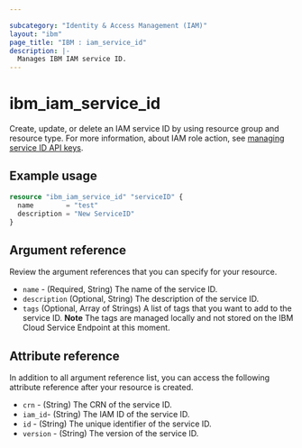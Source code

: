```yaml
---

subcategory: "Identity & Access Management (IAM)"
layout: "ibm"
page_title: "IBM : iam_service_id"
description: |-
  Manages IBM IAM service ID.
---
```


# ibm_iam_service_id

Create, update, or delete an IAM service ID by using resource group and resource type.  For more information, about IAM role action, see [managing service ID API keys](https://cloud.ibm.com/docs/account?topic=account-serviceidapikeys).

## Example usage

```terraform
resource "ibm_iam_service_id" "serviceID" {
  name        = "test"
  description = "New ServiceID"
}
```

## Argument reference

Review the argument references that you can specify for your resource.

- `name` - (Required, String) The name of the service ID.
- `description`  (Optional, String) The description of the service ID.
- `tags` (Optional, Array of Strings)  A list of tags that you want to add to the service ID. **Note** The tags are managed locally and not stored on the IBM Cloud Service Endpoint at this moment.

## Attribute reference

In addition to all argument reference list, you can access the following attribute reference after your resource is created.

- `crn`  - (String) The CRN of the service ID.
- `iam_id`-  (String) The IAM ID of the service ID.
- `id` - (String) The unique identifier of the service ID.
- `version`  - (String) The version of the service ID.
